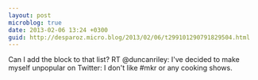 ```yaml
---
layout: post
microblog: true
date: 2013-02-06 13:24 +0300
guid: http://desparoz.micro.blog/2013/02/06/t299101290791829504.html
---
```

Can I add the block to that list? RT @duncanriley: I've decided to make myself unpopular on Twitter: I don't like #mkr or any cooking shows.
